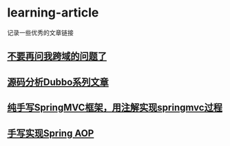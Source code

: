 # learning-article
记录一些优秀的文章链接

##  [不要再问我跨域的问题了](https://segmentfault.com/a/1190000015597029)

## [源码分析Dubbo系列文章](https://blog.csdn.net/prestigeding/article/details/80637239)

## [纯手写SpringMVC框架，用注解实现springmvc过程](https://blog.csdn.net/chaoyueygw/article/details/53393952)

## [手写实现Spring AOP](https://blog.csdn.net/chaoyueygw/article/details/53393952)
